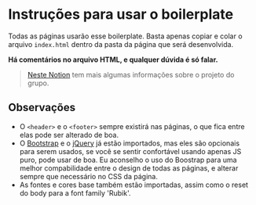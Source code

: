 # Instruções para usar o boilerplate

Todas as páginas usarão esse boilerplate. Basta apenas copiar e colar o arquivo `index.html` dentro da pasta da página que será desenvolvida.

**Há comentários no arquivo HTML, e qualquer dúvida é só falar.**

> [Neste Notion](https://learned-quality-3cf.notion.site/Projeto-de-encerramento-do-m-dulo-2-2635f4ff21a0486fb6e96c40f86613c8) tem mais algumas informações sobre o projeto do grupo.


## Observações

- O `<header>` e o `<footer>` sempre existirá nas páginas, o que fica entre elas pode ser alterado de boa.
- O [Bootstrap](https://getbootstrap.com/docs/5.1/) e o [jQuery](https://api.jquery.com/) já estão importados, mas eles são opcionais para serem usados, se você se sentir confortável usando apenas JS puro, pode usar de boa. Eu aconselho o uso do Boostrap para uma melhor compabilidade entre o design de todas as páginas, e alterar sempre que necessário no CSS da página.
- As fontes e cores base também estão importadas, assim como o reset do body para a font family 'Rubik'.
